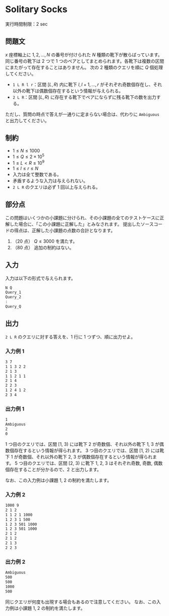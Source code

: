 # Solitary Socks

実行時間制限：2 sec

## 問題文

$x$ 座標軸上に $1, 2, ..., N$ の番号が付けられた $N$ 種類の靴下が散らばっています。同じ番号の靴下は 2 つで 1 つのペアとしてまとめられます。各靴下は複数の区間にまたがって存在することはありません。
次の 2 種類のクエリを順に $Q$ 個処理してください。

- `1 L R l r`：区間 $\lbrack L, R \rparen$ 内に靴下 $l, l+1, ... , r$ がそれぞれ奇数個存在し、それ以外の靴下は偶数個存在するという情報が与えられる。
- `2 L R`：区間 $\lbrack L, R \rparen$ に存在する靴下でペアにならずに残る靴下の数を出力する。

ただし、質問の時点で答えが一通りに定まらない場合は、代わりに `Ambiguous` と出力してください。

## 制約

- $1 \leq N \leq 1000$
- $1 \leq Q \leq 2 \times 10^5$
- $1 \leq L < R \leq 10^9$
- $1 \leq l \leq r \leq N$
- 入力は全て整数である。
- 矛盾するような入力は与えられない。
- `2 L R` のクエリは必ず 1 回以上与えられる。

## 部分点

この問題はいくつかの小課題に分けられ、その小課題の全てのテストケースに正解した場合に、「この小課題に正解した」とみなされます。
提出したソースコードの得点は、正解した小課題の点数の合計となります。

1. （20 点） $Q \leq 3000$ を満たす。
2. （80 点） 追加の制約はない。

## 入力

入力は以下の形式で与えられます。

```txt
N Q
Query_1
Query_2
:
Query_Q
```

## 出力

`2 L R` のクエリに対する答えを、1 行に 1 つずつ、順に出力せよ。

### 入力例 1

```txt
3 7
1 1 3 2 2
2 1 3
1 1 2 1 1
2 1 4
2 2 3
1 2 4 1 2
2 3 4
```

### 出力例 1

```txt
1
Ambiguous
2
0
```

1 つ目のクエリでは、区間 [1, 3) には靴下 2 が奇数個、それ以外の靴下 1, 3 が偶数個存在するという情報が得られます。
3 つ目のクエリでは、区間 [1, 2) には靴下 1 が奇数個、それ以外の靴下 2, 3 が偶数個存在するという情報が得られます。
5 つ目のクエリでは、区間 [2, 3) に靴下 1, 2, 3 はそれぞれ奇数, 奇数, 偶数個存在することが分かるので、2 と出力します。

なお、この入力例は小課題 1, 2 の制約を満たします。

### 入力例 2

```txt
1000 9
2 1 2
1 1 2 1 1000
1 2 3 1 500
1 2 3 501 1000
1 2 3 501 1000
2 1 2
2 1 2
2 1 3
2 2 3
```

### 出力例 2

```txt
Ambiguous
500
500
1000
500
```

同じクエリが何度も出現する場合もあるので注意してください。
なお、この入力例は小課題 1, 2 の制約を満たします。
